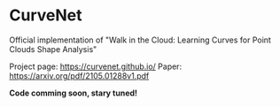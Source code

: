 # CurveNet
Official implementation of "Walk in the Cloud: Learning Curves for Point Clouds Shape Analysis"

Project page: https://curvenet.github.io/
Paper: https://arxiv.org/pdf/2105.01288v1.pdf

**Code comming soon, stary tuned!**
